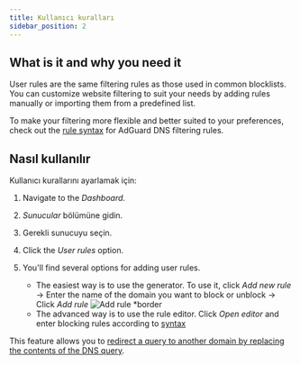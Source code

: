 ```yaml
---
title: Kullanıcı kuralları
sidebar_position: 2
---
```


## What is it and why you need it

User rules are the same filtering rules as those used in common blocklists. You can customize website filtering to suit your needs by adding rules manually or importing them from a predefined list.

To make your filtering more flexible and better suited to your preferences, check out the [rule syntax](/general/dns-filtering-syntax/) for AdGuard DNS filtering rules.

## Nasıl kullanılır

Kullanıcı kurallarını ayarlamak için:

1. Navigate to the _Dashboard_.

2. _Sunucular_ bölümüne gidin.

3. Gerekli sunucuyu seçin.

4. Click the _User rules_ option.

5. You'll find several options for adding user rules.

   - The easiest way is to use the generator. To use it, click _Add new rule_ → Enter the name of the domain you want to block or unblock → Click _Add rule_
     ![Add rule \*border](https://cdn.adtidy.org/content/kb/dns/private/new_dns/userrules_step5.png)
   - The advanced way is to use the rule editor. Click _Open editor_ and enter blocking rules according to [syntax](/general/dns-filtering-syntax/)

This feature allows you to [redirect a query to another domain by replacing the contents of the DNS query](/general/dns-filtering-syntax/#dnsrewrite-modifier).
